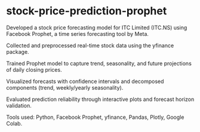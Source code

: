 # stock-price-prediction-prophet

Developed a stock price forecasting model for ITC Limited (ITC.NS) using Facebook Prophet, a time series forecasting tool by Meta.

Collected and preprocessed real-time stock data using the yfinance package.

Trained Prophet model to capture trend, seasonality, and future projections of daily closing prices.

Visualized forecasts with confidence intervals and decomposed components (trend, weekly/yearly seasonality).

Evaluated prediction reliability through interactive plots and forecast horizon validation.

Tools used: Python, Facebook Prophet, yfinance, Pandas, Plotly, Google Colab.
